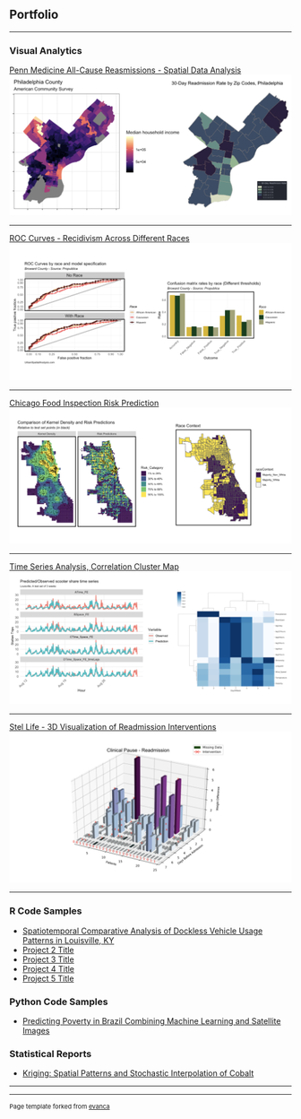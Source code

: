 ## Portfolio

---

### Visual Analytics

[Penn Medicine All-Cause Reasmissions - Spatial Data Analysis](https://zixi-liu.github.io/PennMedicineProject/Payors_ESDA_Mar17.pdf)
<img src="images/Screen Shot 2020-04-01 at 12.18.19 PM.png?raw=true"/>

---
[ROC Curves - Recidivism Across Different Races](http://example.com/)
<img src="images/Screen Shot 2020-04-01 at 1.03.29 PM.png?raw=true"/>


---
[Chicago Food Inspection Risk Prediction](http://example.com/)
<img src="images/Screen Shot 2020-04-01 at 12.42.28 PM.png?raw=true"/>

---
[Time Series Analysis, Correlation Cluster Map](https://zixi-liu.github.io/PublicPolicyAnalytics/LouisvilleFinal.html)
<img src="images/Screen Shot 2020-04-01 at 12.51.02 PM.png?raw=true"/>

---
[Stel Life - 3D Visualization of Readmission Interventions](https://lzx1126.shinyapps.io/StelTowersReport/)
<img src="images/Screen Shot 2020-04-01 at 12.30.40 PM.png?raw=true"/>

---

### R Code Samples

- [Spatiotemporal Comparative Analysis of Dockless Vehicle Usage Patterns in Louisville, KY](https://zixi-liu.github.io/PublicPolicyAnalytics/LouisvilleFinal.html)
- [Project 2 Title](http://example.com/)
- [Project 3 Title](http://example.com/)
- [Project 4 Title](http://example.com/)
- [Project 5 Title](http://example.com/)

### Python Code Samples
- [Predicting Poverty in Brazil Combining Machine Learning and Satellite Images](https://zixi-liu.github.io/GeospatialSoftwareDesign/Liu,Zixi_TermProject.pdf)

### Statistical Reports
- [Kriging: Spatial Patterns and Stochastic Interpolation of Cobalt](\pdf\01Spatial_Interpolation.pdf)

---




---
<p style="font-size:11px">Page template forked from <a href="https://github.com/evanca/quick-portfolio">evanca</a></p>
<!-- Remove above link if you don't want to attibute -->
